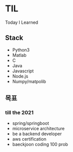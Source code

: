 # TIL
Today I Learned



## Stack

- Python3
- Matlab
- C
- Java
- Javascript
- Node.js
- Numpy/matpolib

## 목표

### till the 2021

- spring/springboot
- microservice architecture
- be a backend developer
- aws certification
- baeckjoon coding 100 prob

